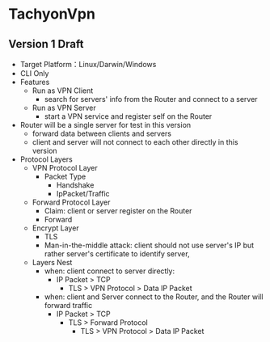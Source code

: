 # TachyonVpn
## Version 1 Draft
* Target Platform：Linux/Darwin/Windows
* CLI Only
* Features
	* Run as VPN Client
		* search for servers' info from the Router and connect to a server
	* Run as VPN Server
		* start a VPN service and register self on the Router
* Router will be a single server for test in this version
    * forward data between clients and servers
    * client and server will not connect to each other directly in this version
* Protocol Layers
	* VPN Protocol Layer
		* Packet Type
			* Handshake
			* IpPacket/Traffic
	* Forward Protocol Layer
		* Claim: client or server register on the Router
		* Forward
	* Encrypt Layer
		* TLS
		* Man-in-the-middle attack: client should not use server's IP but rather server's certificate to identify server, 
	* Layers Nest
		* when: client connect to server directly:
			* IP Packet > TCP
				* TLS > VPN Protocol > Data IP Packet
		* when: client and Server connect to the Router, and the Router will forward traffic
			* IP Packet > TCP
				* TLS > Forward Protocol
				    * TLS > VPN Protocol > Data IP Packet
